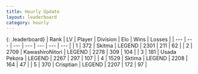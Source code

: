 ```yaml
---
title: Hourly Update
layout: leaderboard
category: hourly
---
```


{: .leaderboard}
| Rank | LV | Player | Division | Elo | Wins | Losses |
| --- | --- | --- | --- | --- | --- | --- |
| <span data-change="0">1</span> | 372 | <span title="ID: 402846">Skitma</span> | LEGEND | <span data-change="0">2301</span> | <span data-change="0">211</span> | <span data-change="0">62</span> |
| <span data-change="0">2</span> | 2709 | <span title="ID: 164871">KawashiroNitori</span> | LEGEND | <span data-change="-5">2278</span> | <span data-change="2">309</span> | <span data-change="1">104</span> |
| <span data-change="0">3</span> | 181 | <span title="ID: 641994">Usada Pekora</span> | LEGEND | <span data-change="15">2267</span> | <span data-change="2">297</span> | <span data-change="0">107</span> |
| <span data-change="0">4</span> | 1529 | <span title="ID: 353063">Sktima</span> | LEGEND | <span data-change="0">2208</span> | <span data-change="0">164</span> | <span data-change="0">47</span> |
| <span data-change="0">5</span> | 370 | <span title="ID: 665674">Crisptian</span> | LEGEND | <span data-change="0">2207</span> | <span data-change="0">172</span> | <span data-change="0">97</span> |